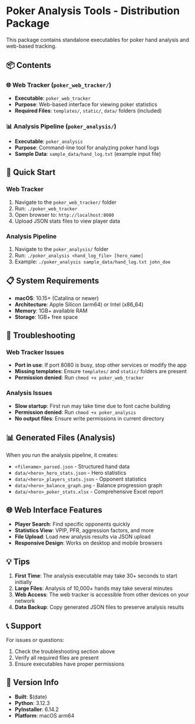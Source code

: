 # Poker Analysis Tools - Distribution Package

This package contains standalone executables for poker hand analysis and web-based tracking.

## 📦 Contents

### 🌐 Web Tracker (`poker_web_tracker/`)
- **Executable**: `poker_web_tracker`
- **Purpose**: Web-based interface for viewing poker statistics
- **Required Files**: `templates/`, `static/`, `data/` folders (included)

### 📊 Analysis Pipeline (`poker_analysis/`)
- **Executable**: `poker_analysis`
- **Purpose**: Command-line tool for analyzing poker hand logs
- **Sample Data**: `sample_data/hand_log.txt` (example input file)

## 🚀 Quick Start

### Web Tracker
1. Navigate to the `poker_web_tracker/` folder
2. Run: `./poker_web_tracker`
3. Open browser to: `http://localhost:8080`
4. Upload JSON stats files to view player data

### Analysis Pipeline
1. Navigate to the `poker_analysis/` folder
2. Run: `./poker_analysis <hand_log_file> [hero_name]`
3. Example: `./poker_analysis sample_data/hand_log.txt john_doe`

## 📋 System Requirements

- **macOS**: 10.15+ (Catalina or newer)
- **Architecture**: Apple Silicon (arm64) or Intel (x86_64)
- **Memory**: 1GB+ available RAM
- **Storage**: 1GB+ free space

## 🔧 Troubleshooting

### Web Tracker Issues
- **Port in use**: If port 8080 is busy, stop other services or modify the app
- **Missing templates**: Ensure `templates/` and `static/` folders are present
- **Permission denied**: Run `chmod +x poker_web_tracker`

### Analysis Issues
- **Slow startup**: First run may take time due to font cache building
- **Permission denied**: Run `chmod +x poker_analysis`
- **No output files**: Ensure write permissions in current directory

## 📊 Generated Files (Analysis)

When you run the analysis pipeline, it creates:
- `<filename>_parsed.json` - Structured hand data
- `data/<hero>_hero_stats.json` - Hero statistics
- `data/<hero>_players_stats.json` - Opponent statistics  
- `data/<hero>_balance_graph.png` - Balance progression graph
- `data/<hero>_poker_stats.xlsx` - Comprehensive Excel report

## 🌐 Web Interface Features

- **Player Search**: Find specific opponents quickly
- **Statistics View**: VPIP, PFR, aggression factors, and more
- **File Upload**: Load new analysis results via JSON upload
- **Responsive Design**: Works on desktop and mobile browsers

## 💡 Tips

1. **First Time**: The analysis executable may take 30+ seconds to start initially
2. **Large Files**: Analysis of 10,000+ hands may take several minutes
3. **Web Access**: The web tracker is accessible from other devices on your network
4. **Data Backup**: Copy generated JSON files to preserve analysis results

## 📞 Support

For issues or questions:
1. Check the troubleshooting section above
2. Verify all required files are present
3. Ensure executables have proper permissions

## 🔄 Version Info

- **Built**: $(date)
- **Python**: 3.12.3
- **PyInstaller**: 6.14.2
- **Platform**: macOS arm64